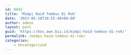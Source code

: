 ```yaml
---
id: 6042
title: 'Mimpi Haid Tembus Di Rok'
date: '2023-05-10T10:55:40+00:00'
author: admin
layout: post
guid: 'https://bos.awn.biz.id/mimpi-haid-tembus-di-rok/'
permalink: /mimpi-haid-tembus-di-rok/
categories:
    - Uncategorized
---
```


